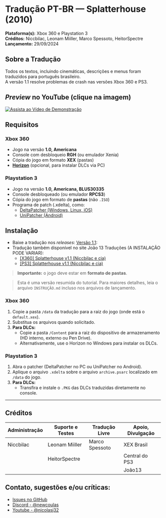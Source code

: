 # Tradução PT-BR — Splatterhouse (2010)

**Plataforma(s):** Xbox 360 e Playstation 3  
**Créditos:** Niccbilac, Leonam Miiller, Marco Spessoto, HeitorSpectre  
**Lançamento:** 29/09/2024  

## Sobre a Tradução

Todos os textos, incluindo cinemáticas, descrições e menus foram traduzidos para português brasileiro.  
A versão 1.1 resolve problemas de crash nas versões Xbox 360 e PS3.

## *Preview* no YouTube (clique na imagem)
[![Assista ao Vídeo de Demonstração](https://img.youtube.com/vi/9AWud2ygGRM/maxresdefault.jpg)](https://www.youtube.com/watch?v=9AWud2ygGRM)


## Requisitos

### Xbox 360
- Jogo na versão **1.0, Americana**
- Console com desbloqueio **RGH** (ou emulador Xenia)
- Cópia do jogo em formato **XEX** (pastas)
- **[Horizon](https://www.wemod.com/pt/horizon)** (opcional, para instalar DLCs via PC)

### Playstation 3
- Jogo na versão **1.0, Americana, BLUS30335**
- Console desbloqueado (ou emulador **RPCS3**)
- Cópia do jogo em formato de **pastas** (não `.ISO`)
- Programa de patch (.xdelta), como:
  - [DeltaPatcher (Windows, Linux, iOS)](https://github.com/marco-calautti/DeltaPatcher)
  - [UniPatcher (Android)](https://play.google.com/store/apps/details?id=org.emunix.unipatcher)


## Instalação

- Baixe a tradução nos *releases*: [Versão 1.1](https://github.com/nicolasj32/splatterhouse-pt-br/releases/tag/v1.1):
- Tradução também disponível no site João 13 Traduções (A INSTALAÇÃO PODE VARIAR):
    - [[X360] Splatterhouse v1.1 (Niccbilac e cia)](https://joao13traducoes.com/2024/09/x360-splatterhouse-niccbilac-e-cia/)
    - [[PS3] Splatterhouse v1.1 (Niccbilac e cia)](https://joao13traducoes.com/2024/10/ps3-splatterhouse-niccbilac-e-cia/)

> **Importante:** o jogo deve estar em **formato de pastas**.

> Esta é uma versão resumida do tutorial. Para maiores detalhes, leia o arquivo `INSTRUÇÃO.md` incluso nos arquivos de lançamento.

### Xbox 360
1. Copie a pasta `/data` da tradução para a raiz do jogo (onde está o `default.xex`).
2. Substitua os arquivos quando solicitado.
3. **Para DLCs:**  
   - Copie a pasta `/Content` para a raiz do dispositivo de armazenamento (HD interno, externo ou Pen Drive).
   - Alternativamente, use o Horizon no Windows para instalar os DLCs.

### Playstation 3

1. Abra o patcher (DeltaPatcher no PC ou UniPatcher no Android).
2. Aplique o arquivo `.xdelta` sobre o arquivo `archive.psarc` localizado em `/data` do jogo.
3. **Para DLCs:**  
   - Transfira e instale o `.PKG` das DLCs traduzidas diretamente no console.

---

## Créditos

| Administração | Suporte e Testes | Tradução Livre | Apoio, Divulgação |
| ------------- | ---------------- | -------------- | ----------------- |
| Niccbilac     | Leonam Miiller   | Marco Spessoto | XEX Brasil        |
|               | HeitorSpectre    |                | Central do PS3    |
|               |                  |                | João13            |

## Contato, sugestões e/ou críticas:

- [Issues no GitHub](https://github.com/nicolasj32/splatterhouse-pt-br/issues)
- [Discord - @newcoulas](https://discord.gg/nGpw4Hqv)
- [Youtube - @nicolasj32](https://youtube.com/@nicolasj32)
